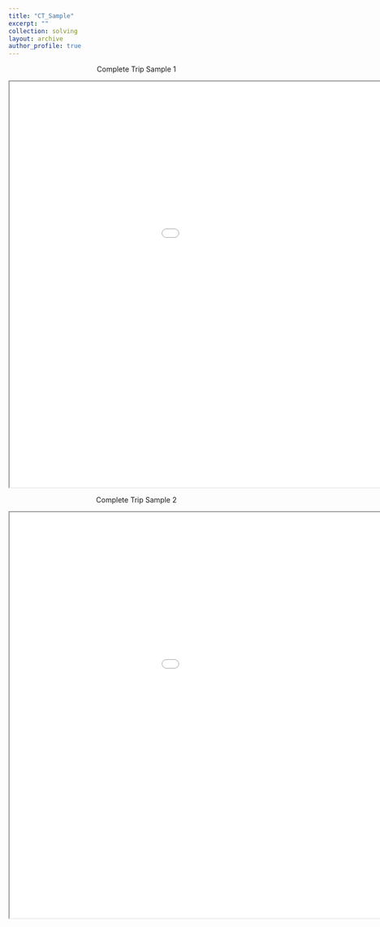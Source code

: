 ```yaml
---
title: "CT_Sample"
excerpt: ""
collection: solving
layout: archive
author_profile: true
---
```


<div align=center>

Complete Trip Sample 1
<iframe src="/files/rail.html" width="1200" height="800" frameborder="1" name="Map-Matching-Sample_DC_10" scrolling="auto" style="display: block; margin: 0 auto;"></iframe>  

Complete Trip Sample 2
<iframe src="/files/drive.html" width="1200" height="800" frameborder="1" name="Map-Matching-Sample_DC_10" scrolling="auto" style="display: block; margin: 0 auto;"></iframe>  
</div>
